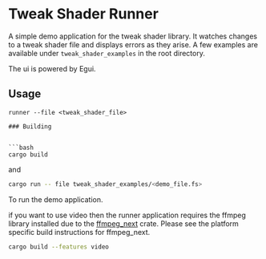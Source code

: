 # Tweak Shader Runner 

A simple demo application for the tweak shader library. It watches changes to a tweak shader file and displays errors as they arise. A few examples are available under `tweak_shader_examples` in the root directory.

The ui is powered by Egui.

## Usage

```
runner --file <tweak_shader_file>

### Building


```bash
cargo build
```
and 

```bash
cargo run -- file tweak_shader_examples/<demo_file.fs>
```
To run the demo application.

if you want to use video then the runner application requires the ffmpeg library installed due to the [ffmpeg_next](https://github.com/zmwangx/rust-ffmpeg) crate. Please 
see the platform specific build instructions for ffmpeg_next. 

```bash
cargo build --features video
```
